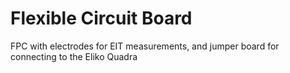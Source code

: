 # Flexible Circuit Board

FPC with electrodes for EIT measurements, and jumper board for connecting to the Eliko Quadra